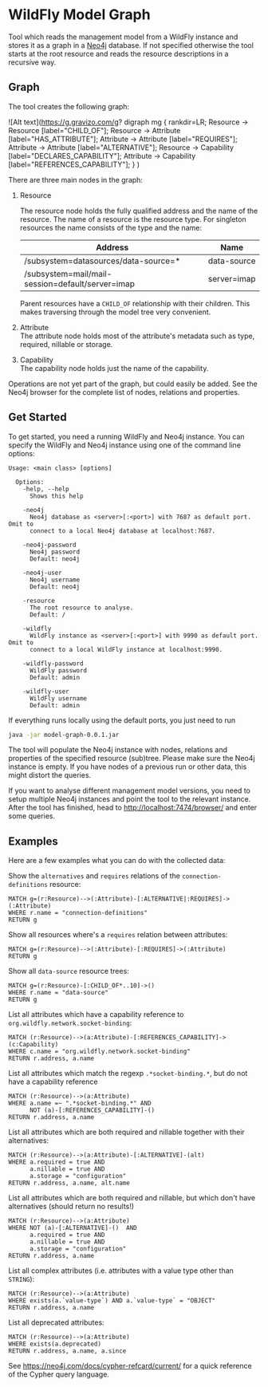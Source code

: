 # WildFly Model Graph

Tool which reads the management model from a WildFly instance and stores it as a graph in a [Neo4j](https://neo4j.com/) database. If not specified otherwise the tool starts at the root resource and reads the resource descriptions in a recursive way. 

## Graph

The tool creates the following graph:

![Alt text](https://g.gravizo.com/g?
 digraph mg {
   rankdir=LR;
   Resource -> Resource [label="CHILD_OF"];
   Resource -> Attribute [label="HAS_ATTRIBUTE"];
   Attribute -> Attribute [label="REQUIRES"];
   Attribute -> Attribute [label="ALTERNATIVE"];
   Resource -> Capability [label="DECLARES_CAPABILITY"];
   Attribute -> Capability [label="REFERENCES_CAPABILITY"];
 }
)

There are three main nodes in the graph:

1. Resource
    
    The resource node holds the fully qualified address and the name of the resource. The name of a resource is the resource type. For singleton resources the name consists of the type and the name: 

    | Address                                          | Name        |
    |--------------------------------------------------|-------------|
    | /subsystem=datasources/data-source=*             | data-source |
    | /subsystem=mail/mail-session=default/server=imap | server=imap |
    
    Parent resources have a `CHILD_OF` relationship with their children. This makes traversing through the model tree very convenient.

1. Attribute  
The attribute node holds most of the attribute's metadata such as type, required, nillable or storage. 

1. Capability  
The capability node holds just the name of the capability. 

Operations are not yet part of the graph, but could easily be added. See the Neo4j browser for the complete list of nodes, relations and properties. 
 
## Get Started

To get started, you need a running WildFly and Neo4j instance. You can specify the WildFly and Neo4j instance using one of the command line options:

```
Usage: <main class> [options]

  Options:
    -help, --help
      Shows this help

    -neo4j
      Neo4j database as <server>[:<port>] with 7687 as default port. Omit to 
      connect to a local Neo4j database at localhost:7687.

    -neo4j-password
      Neo4j password
      Default: neo4j

    -neo4j-user
      Neo4j username
      Default: neo4j

    -resource
      The root resource to analyse.
      Default: /

    -wildfly
      WildFly instance as <server>[:<port>] with 9990 as default port. Omit to 
      connect to a local WildFly instance at localhost:9990.

    -wildfly-password
      WildFly password
      Default: admin

    -wildfly-user
      WildFly username
      Default: admin
```

If everything runs locally using the default ports, you just need to run 

```bash
java -jar model-graph-0.0.1.jar
```

The tool will populate the Neo4j instance with nodes, relations and properties of the specified resource (sub)tree. Please make sure the Neo4j instance is empty. If you have nodes of a previous run or other data, this might distort the queries. 

If you want to analyse different management model versions, you need to setup multiple Neo4j instances and point the tool to the relevant instance. After the tool has finished, head to [http://localhost:7474/browser/](http://localhost:7474/browser/) and enter some queries. 

## Examples

Here are a few examples what you can do with the collected data:

Show the `alternatives` and `requires` relations of the `connection-definitions` resource:

```cypher
MATCH g=(r:Resource)-->(:Attribute)-[:ALTERNATIVE|:REQUIRES]->(:Attribute) 
WHERE r.name = "connection-definitions" 
RETURN g
```

Show all resources where's a `requires` relation between attributes:

```cypher
MATCH g=(r:Resource)-->(:Attribute)-[:REQUIRES]->(:Attribute) 
RETURN g
```

Show all `data-source` resource trees:

```cypher
MATCH g=(r:Resource)-[:CHILD_OF*..10]->()
WHERE r.name = "data-source"
RETURN g
```

List all attributes which have a capability reference to `org.wildfly.network.socket-binding`:

```cypher
MATCH (r:Resource)-->(a:Attribute)-[:REFERENCES_CAPABILITY]->(c:Capability)
WHERE c.name = "org.wildfly.network.socket-binding"
RETURN r.address, a.name
```

List all attributes which match the regexp `.*socket-binding.*`, but do not have a capability reference

```cypher
MATCH (r:Resource)-->(a:Attribute)
WHERE a.name =~ ".*socket-binding.*" AND 
      NOT (a)-[:REFERENCES_CAPABILITY]-()
RETURN r.address, a.name
```

List all attributes which are both required and nillable together with their alternatives:

```cypher
MATCH (r:Resource)-->(a:Attribute)-[:ALTERNATIVE]-(alt) 
WHERE a.required = true AND 
      a.nillable = true AND 
      a.storage = "configuration"
RETURN r.address, a.name, alt.name
```

List all attributes which are both required and nillable, but which don't have alternatives (should return no results!)

```cypher
MATCH (r:Resource)-->(a:Attribute)
WHERE NOT (a)-[:ALTERNATIVE]-()  AND 
      a.required = true AND 
      a.nillable = true AND 
      a.storage = "configuration"
RETURN r.address, a.name
```

List all complex attributes (i.e. attributes with a value type other than `STRING`):

```cypher
MATCH (r:Resource)-->(a:Attribute) 
WHERE exists(a.`value-type`) AND a.`value-type` = "OBJECT"
RETURN r.address, a.name
```

List all deprecated attributes:

```cypher
MATCH (r:Resource)-->(a:Attribute) 
WHERE exists(a.deprecated)
RETURN r.address, a.name, a.since
```

See https://neo4j.com/docs/cypher-refcard/current/ for a quick reference of the Cypher query language. 